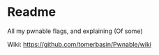 # Readme

All my pwnable flags, and explaining (Of some)

Wiki: https://github.com/tomerbasin/Pwnable/wiki
